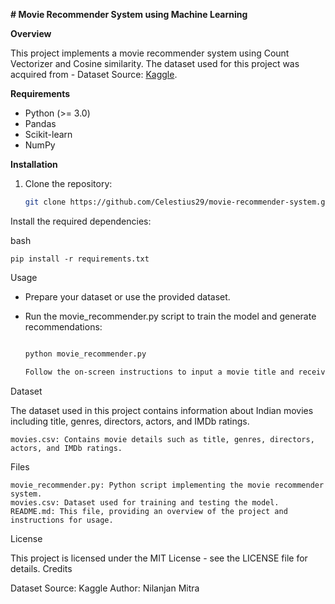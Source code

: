 **# Movie Recommender System using Machine Learning**

**Overview**

This project implements a movie recommender system using Count Vectorizer and Cosine similarity. The dataset used for this project was acquired from - Dataset Source: [Kaggle](https://www.kaggle.com/datasets/yessicatuteja/indian-movies-imdb-rating-dataset).

**Requirements**

- Python (>= 3.0)
- Pandas
- Scikit-learn
- NumPy

**Installation**

1. Clone the repository:

   ```bash
   git clone https://github.com/Celestius29/movie-recommender-system.git


Install the required dependencies:

bash

    pip install -r requirements.txt

Usage

- Prepare your dataset or use the provided dataset.

- Run the movie_recommender.py script to train the model and generate recommendations:

    ```bash

    python movie_recommender.py

    Follow the on-screen instructions to input a movie title and receive recommendations.

Dataset

The dataset used in this project contains information about Indian movies including title, genres, directors, actors, and IMDb ratings.

    movies.csv: Contains movie details such as title, genres, directors, actors, and IMDb ratings.

Files

    movie_recommender.py: Python script implementing the movie recommender system.
    movies.csv: Dataset used for training and testing the model.
    README.md: This file, providing an overview of the project and instructions for usage.

License

This project is licensed under the MIT License - see the LICENSE file for details.
Credits

   Dataset Source: Kaggle
   Author: Nilanjan Mitra
